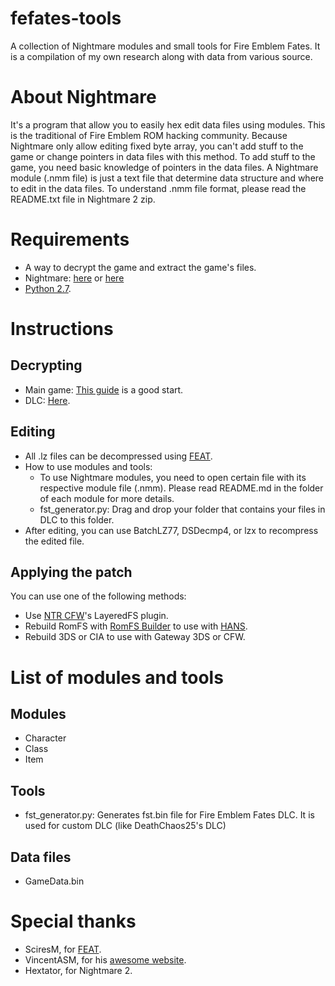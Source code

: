 # fefates-tools
A collection of Nightmare modules and small tools for Fire Emblem Fates. It is a compilation of my own research along with data from various source.

# About Nightmare
It's a program that allow you to easily hex edit data files using modules. This is the traditional of Fire Emblem ROM hacking community.
Because Nightmare only allow editing fixed byte array, you can't add stuff to the game or change pointers in data files with this method. To add stuff to the game, you need basic knowledge of pointers in the data files.
A Nightmare module (.nmm file) is just a text file that determine data structure and where to edit in the data files. To understand .nmm file format, please read the README.txt file in Nightmare 2 zip.

# Requirements
* A way to decrypt the game and extract the game's files.
* Nightmare: [here](http://serenesforest.net/forums/index.php?showtopic=26737) or [here](http://www.romhacking.net/utilities/610/)
* [Python 2.7](https://www.python.org/download).

# Instructions
## Decrypting
* Main game: [This guide](http://gbatemp.net/threads/383055/) is a good start.
* DLC: [Here](http://gbatemp.net/threads/397560/page-5#post-5906138).

## Editing
* All .lz files can be decompressed using [FEAT](https://github.com/SciresM/FEAT/releases).
* How to use modules and tools:
  * To use Nightmare modules, you need to open certain file with its respective module file (.nmm). Please read README.md in the folder of each module for more details.
  * fst_generator.py: Drag and drop your folder that contains your files in DLC to this folder.
* After editing, you can use BatchLZ77, DSDecmp4, or lzx to recompress the edited file.

## Applying the patch
You can use one of the following methods:
* Use [NTR CFW](https://github.com/44670/BootNTR/releases)'s LayeredFS plugin.
* Rebuild RomFS with [RomFS Builder](https://github.com/SciresM/RomFS-Builder/releases) to use with [HANS](https://smealum.github.io/3ds).
* Rebuild 3DS or CIA to use with Gateway 3DS or CFW.

# List of modules and tools
## Modules
* Character
* Class
* Item
## Tools
* fst_generator.py: Generates fst.bin file for Fire Emblem Fates DLC. It is used for custom DLC (like DeathChaos25's DLC)
## Data files
* GameData.bin

# Special thanks
* SciresM, for [FEAT](https://github.com/SciresM/FEAT).
* VincentASM, for his [awesome website](http//serenesforest.net).
* Hextator, for Nightmare 2.
